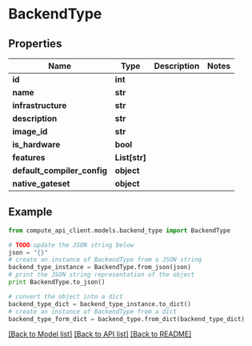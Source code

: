 # BackendType


## Properties
Name | Type | Description | Notes
------------ | ------------- | ------------- | -------------
**id** | **int** |  | 
**name** | **str** |  | 
**infrastructure** | **str** |  | 
**description** | **str** |  | 
**image_id** | **str** |  | 
**is_hardware** | **bool** |  | 
**features** | **List[str]** |  | 
**default_compiler_config** | **object** |  | 
**native_gateset** | **object** |  | 

## Example

```python
from compute_api_client.models.backend_type import BackendType

# TODO update the JSON string below
json = "{}"
# create an instance of BackendType from a JSON string
backend_type_instance = BackendType.from_json(json)
# print the JSON string representation of the object
print BackendType.to_json()

# convert the object into a dict
backend_type_dict = backend_type_instance.to_dict()
# create an instance of BackendType from a dict
backend_type_form_dict = backend_type.from_dict(backend_type_dict)
```
[[Back to Model list]](../README.md#documentation-for-models) [[Back to API list]](../README.md#documentation-for-api-endpoints) [[Back to README]](../README.md)


